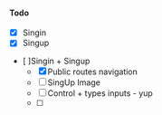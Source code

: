 #### Todo

- [x] Singin
- [x] Singup
- [ ]Singin + Singup
  - [x] Public routes navigation
  - [ ] SingUp Image
  - [ ] Control + types inputs - yup
  - [ ]

